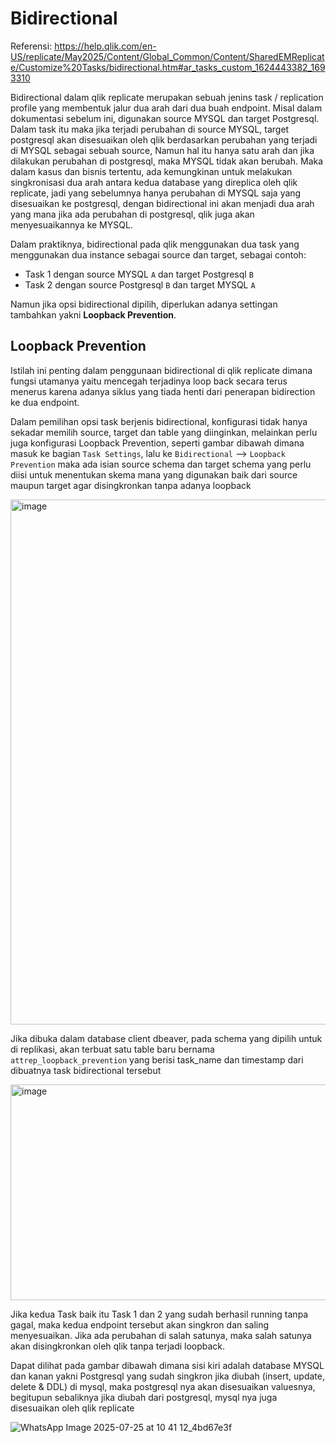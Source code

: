 # Bidirectional

Referensi: https://help.qlik.com/en-US/replicate/May2025/Content/Global_Common/Content/SharedEMReplicate/Customize%20Tasks/bidirectional.htm#ar_tasks_custom_1624443382_1693310

Bidirectional dalam qlik replicate merupakan sebuah jenins task / replication profile yang membentuk jalur dua arah dari dua buah endpoint. Misal dalam dokumentasi sebelum ini, digunakan source MYSQL dan target Postgresql. Dalam task itu maka jika terjadi perubahan di source MYSQL, target postgresql akan disesuaikan oleh qlik berdasarkan perubahan yang terjadi di MYSQL sebagai sebuah source, Namun hal itu hanya satu arah dan jika dilakukan perubahan di postgresql, maka MYSQL tidak akan berubah. Maka dalam kasus dan bisnis tertentu, ada kemungkinan untuk melakukan singkronisasi dua arah antara kedua database yang direplica oleh qlik replicate, jadi yang sebelumnya hanya perubahan di MYSQL saja yang disesuaikan ke postgresql, dengan bidirectional ini akan menjadi dua arah yang mana jika ada perubahan di postgresql, qlik juga akan menyesuaikannya ke MYSQL.

Dalam praktiknya, bidirectional pada qlik menggunakan dua task yang menggunakan dua instance sebagai source dan target, sebagai contoh:

- Task 1 dengan source MYSQL `A` dan target Postgresql `B`
- Task 2 dengan source Postgresql `B` dan target MYSQL `A`

Namun jika opsi bidirectional dipilih, diperlukan adanya settingan tambahkan yakni __Loopback Prevention__. 

## Loopback Prevention

Istilah ini penting dalam penggunaan bidirectional di qlik replicate dimana fungsi utamanya yaitu mencegah terjadinya loop back secara terus menerus karena adanya siklus yang tiada henti dari penerapan bidirection ke dua endpoint.

Dalam pemilihan opsi task berjenis bidirectional, konfigurasi tidak hanya sekadar memilih source, target dan table yang diinginkan, melainkan perlu juga konfigurasi Loopback Prevention, seperti gambar dibawah dimana masuk ke bagian `Task Settings`, lalu ke `Bidirectional` --> `Loopback Prevention` maka ada isian source schema dan target schema yang perlu diisi untuk menentukan skema mana yang digunakan baik dari source maupun target agar disingkronkan tanpa adanya loopback

<img width="1455" height="840" alt="image" src="https://github.com/user-attachments/assets/937e39cd-3684-4aa2-9638-aae5f0587b13" />

Jika dibuka dalam database client dbeaver, pada schema yang dipilih untuk di replikasi, akan terbuat satu table baru bernama `attrep_loopback_prevention` yang berisi task_name dan timestamp dari dibuatnya task bidirectional tersebut

<img width="1533" height="345" alt="image" src="https://github.com/user-attachments/assets/bce17d07-41b1-4538-95ca-210c06c4b4b8" />

Jika kedua Task baik itu Task 1 dan 2 yang sudah berhasil running tanpa gagal, maka kedua endpoint tersebut akan singkron dan saling menyesuaikan. Jika ada perubahan di salah satunya, maka salah satunya akan disingkronkan oleh qlik tanpa terjadi loopback.

Dapat dilihat pada gambar dibawah dimana sisi kiri adalah database MYSQL dan kanan yakni Postgresql yang sudah singkron jika diubah (insert, update, delete & DDL) di mysql, maka postgresql nya akan disesuaikan valuesnya, begitupun sebaliknya jika diubah dari postgresql, mysql nya juga disesuaikan oleh qlik replicate

![WhatsApp Image 2025-07-25 at 10 41 12_4bd67e3f](https://github.com/user-attachments/assets/b36ef996-cacb-46cf-862d-e3f84fd42717)

